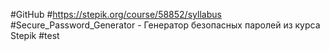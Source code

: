 #GitHub
#https://stepik.org/course/58852/syllabus
#Secure_Password_Generator - Генератор безопасных паролей из курса Stepik
#test
